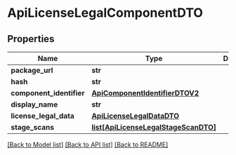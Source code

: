 # ApiLicenseLegalComponentDTO

## Properties
Name | Type | Description | Notes
------------ | ------------- | ------------- | -------------
**package_url** | **str** |  | [optional] 
**hash** | **str** |  | [optional] 
**component_identifier** | [**ApiComponentIdentifierDTOV2**](ApiComponentIdentifierDTOV2.md) |  | [optional] 
**display_name** | **str** |  | [optional] 
**license_legal_data** | [**ApiLicenseLegalDataDTO**](ApiLicenseLegalDataDTO.md) |  | [optional] 
**stage_scans** | [**list[ApiLicenseLegalStageScanDTO]**](ApiLicenseLegalStageScanDTO.md) |  | [optional] 

[[Back to Model list]](../README.md#documentation-for-models) [[Back to API list]](../README.md#documentation-for-api-endpoints) [[Back to README]](../README.md)

